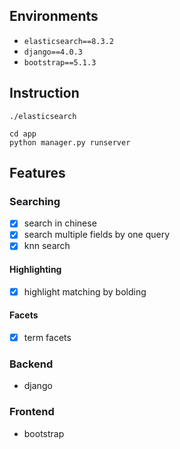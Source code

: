 ## Environments
- `elasticsearch==8.3.2`
- `django==4.0.3`
- `bootstrap==5.1.3`

## Instruction
```
./elasticsearch

cd app
python manager.py runserver
```

## Features
### Searching
- [x] search in chinese
- [x] search multiple fields by one query
- [x] knn search
#### Highlighting
- [x] highlight matching by bolding
#### Facets
- [x] term facets
### Backend
- django
### Frontend
- bootstrap